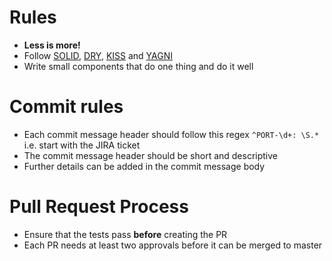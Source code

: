 # Rules
- **Less is more!**
- Follow [SOLID](https://en.wikipedia.org/wiki/SOLID), [DRY](https://en.wikipedia.org/wiki/Don%27t_repeat_yourself), [KISS](https://en.wikipedia.org/wiki/KISS_principle) and [YAGNI](https://en.wikipedia.org/wiki/You_aren%27t_gonna_need_it)
- Write small components that do one thing and do it well

# Commit rules
- Each commit message header should follow this regex `^PORT-\d+: \S.*` i.e. start with the JIRA ticket
- The commit message header should be short and descriptive
- Further details can be added in the commit message body

# Pull Request Process
- Ensure that the tests pass **before** creating the PR
- Each PR needs at least two approvals before it can be merged to master
